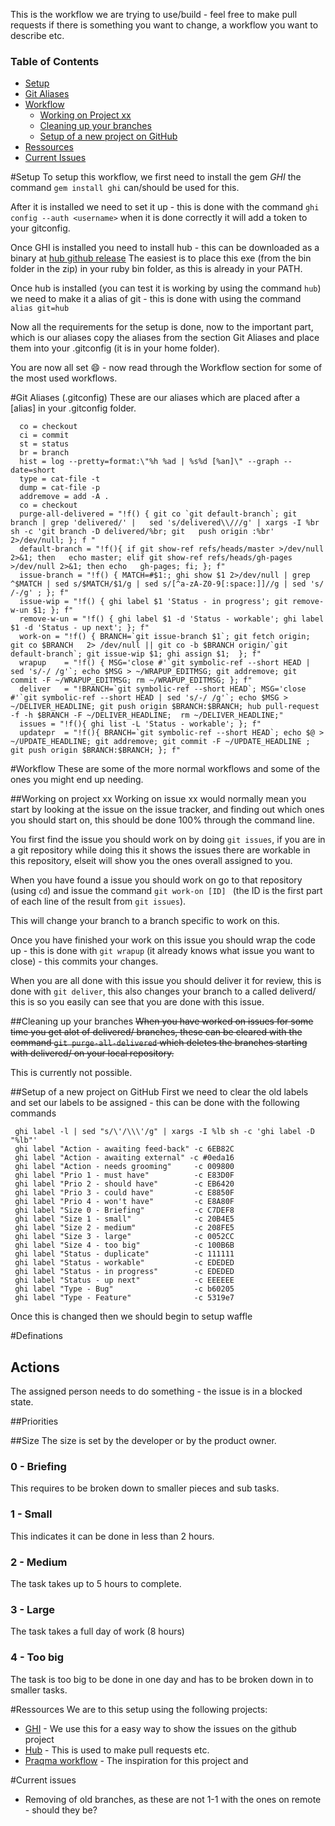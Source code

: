 This is the workflow we are trying to use/build - feel free to make pull requests if there is something you want to change, a workflow you want to describe etc.


### Table of Contents
 * [Setup](#setup)
 * [Git Aliases](#git-aliases-gitconfig)
 * [Workflow](#workflow)
   * [Working on Project xx](#working-on-project-xx)
   * [Cleaning up your branches](#cleaning-up-your-branches)
   * [Setup of a new project on GitHub](#setup-of-a-new-project-on-github)
 * [Ressources](#ressources)
 * [Current Issues](#current-issues)

#Setup 
 To setup this workflow, we first need to install the gem *GHI* the command `gem install ghi` can/should be used for this.

 After it is installed we need to set it up - this is done with the command `ghi config --auth <username>` when it is done correctly it will add a token to your gitconfig.

 Once GHI is installed you need to install hub - this can be downloaded as a binary at [hub github release](https://github.com/github/hub/releases) The easiest is to place this exe (from the bin folder in the zip) in your ruby bin folder, as this is already in your PATH.

 Once hub is installed (you can test it is working by using the command `hub`) we need to make it a alias of git - this is done with using the command `alias git=hub`

 Now all the requirements for the setup is done, now to the important part, which is our aliases copy the aliases from the section Git Aliases and place them into your .gitconfig  (it is in  your home folder).

 You are now all set :smile: - now read through the Workflow section for some of the most used workflows. 

#Git Aliases (.gitconfig) 
 These are our aliases which are placed after a [alias] in your .gitconfig folder.
```
  co = checkout
  ci = commit
  st = status
  br = branch
  hist = log --pretty=format:\"%h %ad | %s%d [%an]\" --graph --date=short
  type = cat-file -t
  dump = cat-file -p
  addremove = add -A .
  co = checkout
  purge-all-delivered = "!f() { git co `git default-branch`; git branch | grep 'delivered/' |   sed 's/delivered\\///g' | xargs -I %br sh -c 'git branch -D delivered/%br; git   push origin :%br' 2>/dev/null; }; f "
  default-branch = "!f(){ if git show-ref refs/heads/master >/dev/null 2>&1; then   echo master; elif git show-ref refs/heads/gh-pages >/dev/null 2>&1; then echo   gh-pages; fi; }; f"
  issue-branch = "!f() { MATCH=#$1:; ghi show $1 2>/dev/null | grep ^$MATCH | sed s/$MATCH/$1/g | sed s/[^a-zA-Z0-9[:space:]]//g | sed 's/ /-/g' ; }; f"
  issue-wip = "!f() { ghi label $1 'Status - in progress'; git remove-w-un $1; }; f"
  remove-w-un = "!f() { ghi label $1 -d 'Status - workable'; ghi label $1 -d 'Status - up next'; }; f"
  work-on = "!f() { BRANCH=`git issue-branch $1`; git fetch origin; git co $BRANCH   2> /dev/null || git co -b $BRANCH origin/`git default-branch`; git issue-wip $1; ghi assign $1;  }; f"
  wrapup    = "!f() { MSG='close #'`git symbolic-ref --short HEAD | sed 's/-/ /g'`; echo $MSG > ~/WRAPUP_EDITMSG; git addremove; git commit -F ~/WRAPUP_EDITMSG; rm ~/WRAPUP_EDITMSG; }; f"
  deliver   = "!BRANCH=`git symbolic-ref --short HEAD`; MSG='close #'`git symbolic-ref --short HEAD | sed 's/-/ /g'`; echo $MSG > ~/DELIVER_HEADLINE; git push origin $BRANCH:$BRANCH; hub pull-request -f -h $BRANCH -F ~/DELIVER_HEADLINE;  rm ~/DELIVER_HEADLINE;"
  issues = "!f(){ ghi list -L 'Status - workable'; }; f"
  updatepr  = "!f(){ BRANCH=`git symbolic-ref --short HEAD`; echo $@ > ~/UPDATE_HEADLINE; git addremove; git commit -F ~/UPDATE_HEADLINE ; git push origin $BRANCH:$BRANCH; }; f"

```

#Workflow
These are some of the more normal workflows and some of the ones you might end up needing.

##Working on project xx
 Working on issue xx would normally mean you start by looking at the issue on the issue tracker, and finding out which ones you should start on, this should be done 100% through the command line.

 You first find the issue you should work on by doing `git issues`, if you are in a git repository while doing this it shows the issues there are workable in this repository, elseit will show you the ones overall assigned to you.

 When you have found a issue you should work on go to that repository (using `cd`)  and issue the command `git work-on [ID] ` (the ID is the first part of each line of the result from `git issues`).

 This will change your branch to a branch specific to work on this.

 Once you have finished your work on this issue you should wrap the code up - this is done with `git wrapup`  (it already knows what issue you want to close) - this commits your changes.

 When you are all done with this issue you should deliver it for review, this is done with `git deliver`, this also changes your branch to a called deliverd/ this is so you easily can see that you are done with this issue.

##Cleaning up your branches
 <del>When you have worked on issues for some time you get alot of delivered/ branches, these can be cleared with the command `git purge-all-delivered` which deletes the branches starting with delivered/ on your local repository.</del>
 
 This is currently not possible.


##Setup of a new project on GitHub
 First we need to clear the old labels and set our labels to be assigned - this can be done with the following commands 

 ```
  ghi label -l | sed "s/\'/\\\'/g" | xargs -I %lb sh -c 'ghi label -D "%lb"'
  ghi label "Action - awaiting feed-back" -c 6EB82C
  ghi label "Action - awaiting external" -c #0eda16
  ghi label "Action - needs grooming"     -c 009800
  ghi label "Prio 1 - must have"          -c E83D0F
  ghi label "Prio 2 - should have"        -c EB6420
  ghi label "Prio 3 - could have"         -c E8850F
  ghi label "Prio 4 - won't have"         -c E8A80F
  ghi label "Size 0 - Briefing"           -c C7DEF8
  ghi label "Size 1 - small"              -c 20B4E5
  ghi label "Size 2 - medium"             -c 208FE5
  ghi label "Size 3 - large"              -c 0052CC
  ghi label "Size 4 - too big"            -c 100B6B
  ghi label "Status - duplicate"          -c 111111
  ghi label "Status - workable"           -c EDEDED
  ghi label "Status - in progress"        -c EDEDED
  ghi label "Status - up next"            -c EEEEEE
  ghi label "Type - Bug"                  -c b60205
  ghi label "Type - Feature"              -c 5319e7
 ```

 Once this is changed then we should begin to setup waffle


#Definations
## Actions
The assigned person needs to do something - the issue is in a blocked state.

##Priorities

##Size
 The size is set by the developer or by the product owner.

### 0 - Briefing
 This requires to be broken down to smaller pieces and sub tasks.

### 1 - Small
 This indicates it can be done in less than 2 hours.

### 2 - Medium
The task takes up to 5 hours to complete.

### 3 - Large
The task takes a full day of work (8 hours)

### 4 - Too big
The task is too big to be done in one day and has to be broken down in to smaller tasks.


#Ressources
 We are to this setup using the following projects:
 - [GHI](https://github.com/stephencelis/ghi) - We use this for a easy way to show the issues on the github project
 - [Hub](https://github.com/github/hub) - This is used to make pull requests etc.
 - [Praqma workflow](http://www.praqma.com/stories/a-pragmatic-workflow) - The inspiration for this project and 



#Current issues
 - Removing of old branches, as these are not 1-1 with the ones on remote - should they be? 
